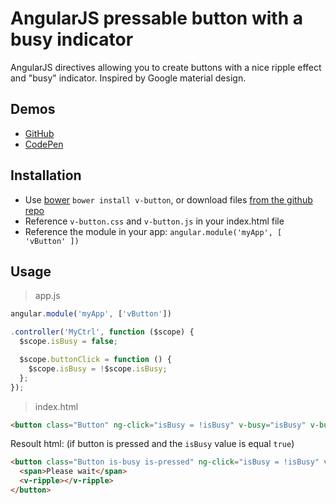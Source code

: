 # AngularJS pressable button with a busy indicator

AngularJS directives allowing you to create buttons with a nice ripple effect and "busy" indicator. Inspired by Google material design.


## Demos

  - [GitHub](http://lukaszwatroba.github.io/v-button)
  - [CodePen](http://codepen.io/LukaszWatroba/pen/YPNvpX)


## Installation

  - Use [bower](http://bower.io/) `bower install v-button`, or download files [from the github repo](./dist)
  - Reference `v-button.css` and `v-button.js` in your index.html file
  - Reference the module in your app: `angular.module('myApp', [ 'vButton' ])`


## Usage

> app.js

```javascript
angular.module('myApp', ['vButton'])

.controller('MyCtrl', function ($scope) {
  $scope.isBusy = false;

  $scope.buttonClick = function () {
    $scope.isBusy = !$scope.isBusy;
  };
});
```

> index.html

```html
<button class="Button" ng-click="isBusy = !isBusy" v-busy="isBusy" v-busy-label="Please wait" v-pressable>Busy Button</button>
```

Resoult html: (if button is pressed and the `isBusy` value is equal `true`)

```html
<button class="Button is-busy is-pressed" ng-click="isBusy = !isBusy" v-busy="isBusy" v-busy-label="Please wait" v-pressable>
  <span>Please wait</span>
  <v-ripple></v-ripple>
</button>
```

